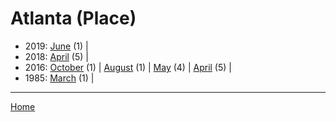 # Atlanta (Place)

  * 2019: 
      [June](./atlanta-place-2019-06.md) (1) | 
  * 2018: 
      [April](./atlanta-place-2018-04.md) (5) | 
  * 2016: 
      [October](./atlanta-place-2016-10.md) (1) | 
      [August](./atlanta-place-2016-08.md) (1) | 
      [May](./atlanta-place-2016-05.md) (4) | 
      [April](./atlanta-place-2016-04.md) (5) | 
  * 1985: 
      [March](./atlanta-place-1985-03.md) (1) | 

----

[Home](../)
